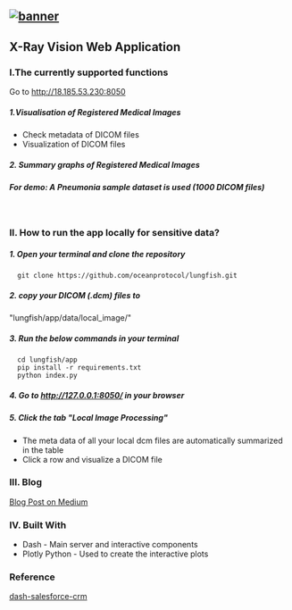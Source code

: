 [![banner](https://raw.githubusercontent.com/oceanprotocol/art/master/github/repo-banner%402x.png)](https://oceanprotocol.com)
------
## X-Ray Vision Web Application
### I.The currently supported functions
Go to http://18.185.53.230:8050

##### 1.Visualisation of Registered Medical Images
  * Check metadata of DICOM files
  * Visualization of DICOM files  

##### 2. Summary graphs of Registered Medical Images
##### For demo: A Pneumonia sample dataset is used (1000 DICOM files)

<br>

###  II. How to run the app locally for sensitive data?
##### 1. Open your terminal and clone the repository  

```
  git clone https://github.com/oceanprotocol/lungfish.git
```  
##### 2. copy your DICOM (.dcm) files to
"lungfish/app/data/local_image/"

##### 3. Run the below commands in your terminal

```    
  cd lungfish/app
  pip install -r requirements.txt
  python index.py
```

##### 4. Go to http://127.0.0.1:8050/ in your browser
##### 5. Click the tab "Local Image Processing"
  * The meta data of all your local dcm files are automatically summarized in the table
  * Click a row and visualize a DICOM file

### III. Blog
[Blog Post on Medium](https://blog.oceanprotocol.com/)

### IV. Built With
  * Dash - Main server and interactive components
  * Plotly Python - Used to create the interactive plots


### Reference
[dash-salesforce-crm](https://github.com/plotly/dash-salesforce-crm)
